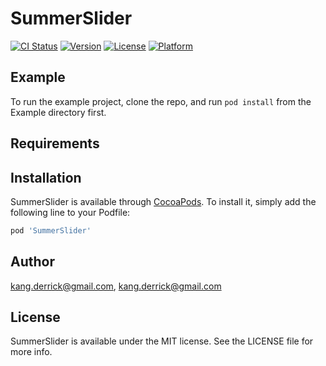 # SummerSlider

[![CI Status](http://img.shields.io/travis/kang.derrick@gmail.com/SummerSlider.svg?style=flat)](https://travis-ci.org/kang.derrick@gmail.com/SummerSlider)
[![Version](https://img.shields.io/cocoapods/v/SummerSlider.svg?style=flat)](http://cocoapods.org/pods/SummerSlider)
[![License](https://img.shields.io/cocoapods/l/SummerSlider.svg?style=flat)](http://cocoapods.org/pods/SummerSlider)
[![Platform](https://img.shields.io/cocoapods/p/SummerSlider.svg?style=flat)](http://cocoapods.org/pods/SummerSlider)

## Example

To run the example project, clone the repo, and run `pod install` from the Example directory first.

## Requirements

## Installation

SummerSlider is available through [CocoaPods](http://cocoapods.org). To install
it, simply add the following line to your Podfile:

```ruby
pod 'SummerSlider'
```

## Author

kang.derrick@gmail.com, kang.derrick@gmail.com

## License

SummerSlider is available under the MIT license. See the LICENSE file for more info.
